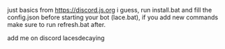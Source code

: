 just basics from https://discord.js.org i guess, run install.bat and fill the config.json before starting your bot (lace.bat), if you add new commands make sure to run refresh.bat after.

add me on discord lacesdecaying
